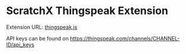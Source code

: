 # ScratchX Thingspeak Extension

Extension URL: [thingspeak.js](thingspeak.js)

API keys can be found on https://thingspeak.com/channels/CHANNEL-ID/api_keys

